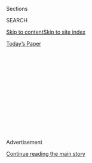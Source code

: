 <div id="app">

<div>

<div>

<div>

<div class="NYTAppHideMasthead css-1q2w90k e1suatyy0">

<div class="section css-ui9rw0 e1suatyy2">

<div class="css-eph4ug er09x8g0">

<div class="css-6n7j50">

</div>

<span class="css-1dv1kvn">Sections</span>

<div class="css-10488qs">

<span class="css-1dv1kvn">SEARCH</span>

</div>

[Skip to content](#site-content)[Skip to site
index](#site-index)

</div>

<div class="css-10698na e1huz5gh0">

</div>

</div>

<div id="masthead-bar-one" class="section hasLinks css-15hmgas e1csuq9d3">

<div class="css-uqyvli e1csuq9d0">

</div>

<div class="css-1uqjmks e1csuq9d1">

</div>

<div class="css-9e9ivx">

[](https://myaccount.nytimes3xbfgragh.onion/auth/login?response_type=cookie&client_id=vi)

</div>

<div class="css-1bvtpon e1csuq9d2">

[Today’s
Paper](https://www.nytimes3xbfgragh.onion/section/todayspaper)

</div>

</div>

</div>

</div>

<div data-aria-hidden="false">

<div id="site-content" data-role="main">

<div>

<div class="css-1aor85t" style="opacity:0.000000001;z-index:-1;visibility:hidden">

<div class="css-1hqnpie">

<div class="css-epjblv">

<span class="css-17xtcya">[DealBook](/section/business/dealbook)</span><span class="css-x15j1o">|</span><span class="css-fwqvlz">Saudi
Arabia to Invest $20 Billion in Infrastructure, Mostly in
U.S.</span>

</div>

<div class="css-k008qs">

<div class="css-1iwv8en">

<span class="css-18z7m18"></span>

<div>

</div>

</div>

<span class="css-1n6z4y">https://nyti.ms/2qFJQ42</span>

<div class="css-1705lsu">

<div class="css-4xjgmj">

<div class="css-4skfbu" data-role="toolbar" data-aria-label="Social Media Share buttons, Save button, and Comments Panel with current comment count" data-testid="share-tools">

  - 
  - 
  - 
  - 
    
    <div class="css-6n7j50">
    
    </div>

  - 

</div>

</div>

</div>

</div>

</div>

</div>

<div class="css-13pd83m">

</div>

<div id="top-wrapper" class="css-1sy8kpn">

<div id="top-slug" class="css-l9onyx">

Advertisement

</div>

[Continue reading the main
story](#after-top)

<div class="ad top-wrapper" style="text-align:center;height:100%;display:block;min-height:250px">

<div id="top" class="place-ad" data-position="top" data-size-key="top">

</div>

</div>

<div id="after-top">

</div>

</div>

<div id="sponsor-wrapper" class="css-1hyfx7x">

<div id="sponsor-slug" class="css-19vbshk">

Supported by

</div>

[Continue reading the main
story](#after-sponsor)

<div id="sponsor" class="ad sponsor-wrapper" style="text-align:center;height:100%;display:block">

</div>

<div id="after-sponsor">

</div>

</div>

<div class="css-v5btjw etb61u70">

<div class="css-h03alg etb61u71">

DealBook Business and Policy

</div>

</div>

<div class="css-1vkm6nb ehdk2mb0">

# Saudi Arabia to Invest $20 Billion in Infrastructure, Mostly in U.S.

</div>

<div class="css-xt80pu e12qa4dv0">

<div class="css-18e8msd">

<div class="css-vp77d3 epjyd6m0">

<div class="css-1baulvz">

By [<span class="css-1baulvz last-byline" itemprop="name">Michael J. de
la
Merced</span>](http://www.nytimes3xbfgragh.onion/by/michael-j-de-la-merced)

</div>

</div>

  - May 20,
    2017

  - 
    
    <div class="css-4xjgmj">
    
    <div class="css-d8bdto" data-role="toolbar" data-aria-label="Social Media Share buttons, Save button, and Comments Panel with current comment count" data-testid="share-tools">
    
      - 
      - 
      - 
      - 
        
        <div class="css-6n7j50">
        
        </div>
    
      - 
    
    </div>
    
    </div>

</div>

</div>

<div class="section meteredContent css-1r7ky0e" name="articleBody" itemprop="articleBody">

<div class="css-1fanzo5 StoryBodyCompanionColumn">

<div class="css-53u6y8">

As President Trump begins [his first presidential trip
abroad](https://www.nytimes3xbfgragh.onion/2017/05/20/world/middleeast/donald-trump-saudi-arabia.html)
in Saudi Arabia, an investment company run by one of his top supporters,
the billionaire Stephen A. Schwarzman, has secured an enormous
investment from the Middle Eastern kingdom.

The company, Blackstone, which Mr. Schwarzman helped found, said on
Saturday that Saudi Arabia’s sovereign wealth fund [had committed $20
billion](https://www.blackstone.com/media/press-releases/blackstone-to-launch-$40-billion-infrastructure-investment-vehicle-and-new-infrastructure-business)
to a new investment fund aimed at infrastructure projects, primarily in
the United States.

The commitment is about half of the capital Blackstone plans to raise
for the fund. All told, including potential borrowed money, the new fund
could invest more than $100 billion in infrastructure projects, the
company said in its statement.

The fund was one of several business deals between an American company
and Saudi Arabia announced after Mr. Trump’s arrival. At a ceremony in
Riyadh on Saturday, General Electric said it had agreements for [$15
billion worth of
projects](http://www.genewsroom.com/press-releases/support-saudi-vision-2030-saudi-arabia-and-ge-announce-raft-mous-and-agreements-worth).

</div>

</div>

<div class="css-1fanzo5 StoryBodyCompanionColumn">

<div class="css-53u6y8">

And the Trump administration helped line up [$110 billion worth of arms
deals](https://www.nytimes3xbfgragh.onion/2017/05/18/world/middleeast/jared-kushner-saudi-arabia-arms-deal-lockheed.html),
negotiations in which senior officials played prominent roles. For
instance, Jared Kushner, Mr. Trump’s son-in-law, personally called the
chief executive of Lockheed Martin to cut the price of a radar system.

</div>

</div>

![<span class="css-16f3y1r e13ogyst0">The New York Times reporter Mark
Landler details the U.S.'s 10-year, $110 billion weapons deal with the
Saudis, and what it means for both
sides.</span><span class="css-cch8ym"><span class="css-1dv1kvn">Credit</span><span class="css-cnj6d5 e1z0qqy90" itemprop="copyrightHolder"><span class="css-1ly73wi e1tej78p0">Credit...</span><span>Evan
Vucci/Associated
Press..</span></span></span>](https://static01.graylady3jvrrxbe.onion/images/2017/05/19/world/middleeast/19saudi-arms-vid-pic/19saudi-arms-vid-pic-videoSixteenByNine3000.jpg)

<div class="css-1fanzo5 StoryBodyCompanionColumn">

<div class="css-53u6y8">

Lockheed Martin has since announced, among other deals, a $6 billion
commitment to building 150 Black Hawk helicopters in the kingdom.

In its statement on Saturday, Blackstone said it had begun discussions
with Saudi Arabia about a year ago. The American investment company said
it had already invested in over $40 billion worth of projects tied to
infrastructure over the last 15 years.

Investing in American infrastructure has been advocated by lawmakers and
business leaders for some time, with [both Mr. Trump and Hillary
Clinton](https://www.nytimes3xbfgragh.onion/2016/08/03/us/politics/trump-clinton-infrastructure.html)
endorsing modernizing aging airports, bridges and energy systems through
public-private partnerships.

</div>

</div>

<div class="css-1fanzo5 StoryBodyCompanionColumn">

<div class="css-53u6y8">

Yasir Al Rumayyan, the managing director of Saudi Arabia’s Public
Investment Fund, added: “This potential investment reflects our positive
views around the ambitious infrastructure initiatives being undertaken
in the United States as announced by President Trump, and the strategic
opportunity for the Public Investment Fund to achieve long-term returns
given historical investment shortfalls.”

For Saudi Arabia, the new fund is yet another step toward diversifying
its enormous oil-based economy. The kingdom has already announced what
it calls its Vision 2030 plan, under which the country has prepared to
list its state-owned oil producer, Saudi Aramco, on the public markets.

Earlier on Saturday, the Japanese telecommunications giant SoftBank
announced [the first end of the first round of fund-raising for its
Vision
Fund](http://www.businesswire.com/news/home/20170520005010/en/SoftBank-Vision-Fund-Announces-Major-Close),
a planned $100 billion technology investment vehicle to which the
kingdom had pledged $45 billion.

</div>

</div>

</div>

<div>

</div>

<div>

</div>

<div>

</div>

<div>

<div id="bottom-wrapper" class="css-1ede5it">

<div id="bottom-slug" class="css-l9onyx">

Advertisement

</div>

[Continue reading the main
story](#after-bottom)

<div id="bottom" class="ad bottom-wrapper" style="text-align:center;height:100%;display:block;min-height:90px">

</div>

<div id="after-bottom">

</div>

</div>

</div>

</div>

</div>

## Site Index

<div>

</div>

## Site Information Navigation

  - [© <span>2020</span> <span>The New York Times
    Company</span>](https://help.nytimes3xbfgragh.onion/hc/en-us/articles/115014792127-Copyright-notice)

<!-- end list -->

  - [NYTCo](https://www.nytco.com/)
  - [Contact
    Us](https://help.nytimes3xbfgragh.onion/hc/en-us/articles/115015385887-Contact-Us)
  - [Work with us](https://www.nytco.com/careers/)
  - [Advertise](https://nytmediakit.com/)
  - [T Brand Studio](http://www.tbrandstudio.com/)
  - [Your Ad
    Choices](https://www.nytimes3xbfgragh.onion/privacy/cookie-policy#how-do-i-manage-trackers)
  - [Privacy](https://www.nytimes3xbfgragh.onion/privacy)
  - [Terms of
    Service](https://help.nytimes3xbfgragh.onion/hc/en-us/articles/115014893428-Terms-of-service)
  - [Terms of
    Sale](https://help.nytimes3xbfgragh.onion/hc/en-us/articles/115014893968-Terms-of-sale)
  - [Site
    Map](https://spiderbites.nytimes3xbfgragh.onion)
  - [Help](https://help.nytimes3xbfgragh.onion/hc/en-us)
  - [Subscriptions](https://www.nytimes3xbfgragh.onion/subscription?campaignId=37WXW)

</div>

</div>

</div>

</div>
